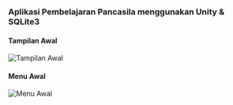 ### Aplikasi Pembelajaran Pancasila menggunakan Unity & SQLite3

#### Tampilan Awal
<img scr="./Docs/1.png" alt="Tampilan Awal"/>


#### Menu Awal
<img scr="./Docs/2.png" alt="Menu Awal"/>